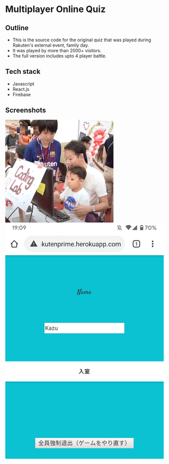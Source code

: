 # Multiplayer Online Quiz
## Outline
- This is the source code for the original quiz that was played during Rakuten's external event, family day.
- It was played by more than 2000+ visitors.
- The full version includes upto 4 player battle.

## Tech stack
- Javascript
- React.js
- Firebase

## Screenshots
![familyday](familyday.png)
![quiz](quiz.png)